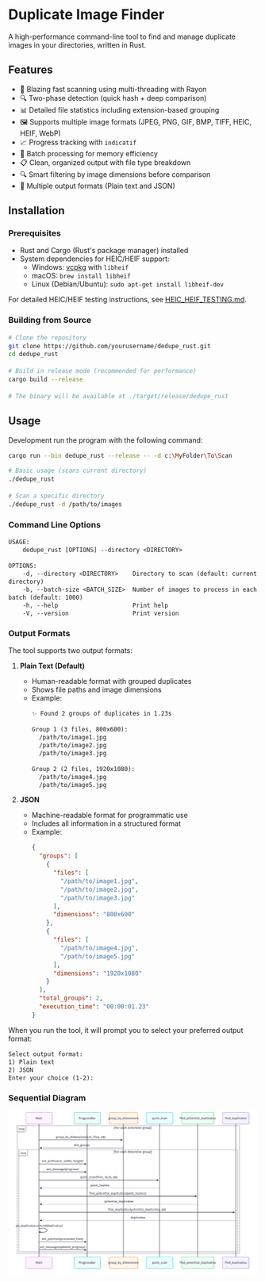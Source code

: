 # Duplicate Image Finder

A high-performance command-line tool to find and manage duplicate images in your directories, written in Rust.

## Features

- 🚀 Blazing fast scanning using multi-threading with Rayon
- 🔍 Two-phase detection (quick hash + deep comparison)
- 📊 Detailed file statistics including extension-based grouping
- 🖼️ Supports multiple image formats (JPEG, PNG, GIF, BMP, TIFF, HEIC, HEIF, WebP)
- 📈 Progress tracking with `indicatif`
- 🔢 Batch processing for memory efficiency
- 📋 Clean, organized output with file type breakdown
- 🔍 Smart filtering by image dimensions before comparison
- 📝 Multiple output formats (Plain text and JSON)

## Installation

### Prerequisites
- Rust and Cargo (Rust's package manager) installed
- System dependencies for HEIC/HEIF support:
  - Windows: [vcpkg](https://vcpkg.io/) with `libheif`
  - macOS: `brew install libheif`
  - Linux (Debian/Ubuntu): `sudo apt-get install libheif-dev`

For detailed HEIC/HEIF testing instructions, see [HEIC_HEIF_TESTING.md](HEIC_HEIF_TESTING.md).

### Building from Source

```bash
# Clone the repository
git clone https://github.com/yourusername/dedupe_rust.git
cd dedupe_rust

# Build in release mode (recommended for performance)
cargo build --release

# The binary will be available at ./target/release/dedupe_rust
```

## Usage

Development run the program with the following command:

```bash
cargo run --bin dedupe_rust --release -- -d c:\MyFolder\To\Scan
```

```bash
# Basic usage (scans current directory)
./dedupe_rust

# Scan a specific directory
./dedupe_rust -d /path/to/images
```


### Command Line Options

```
USAGE:
    dedupe_rust [OPTIONS] --directory <DIRECTORY>

OPTIONS:
    -d, --directory <DIRECTORY>    Directory to scan (default: current directory)
    -b, --batch-size <BATCH_SIZE>  Number of images to process in each batch (default: 1000)
    -h, --help                     Print help
    -V, --version                  Print version
```

### Output Formats

The tool supports two output formats:

1. **Plain Text (Default)**
   - Human-readable format with grouped duplicates
   - Shows file paths and image dimensions
   - Example:
     ```
     ✨ Found 2 groups of duplicates in 1.23s
     
     Group 1 (3 files, 800x600):
       /path/to/image1.jpg
       /path/to/image2.jpg
       /path/to/image3.jpg
     
     Group 2 (2 files, 1920x1080):
       /path/to/image4.jpg
       /path/to/image5.jpg
     ```

2. **JSON**
   - Machine-readable format for programmatic use
   - Includes all information in a structured format
   - Example:
     ```json
     {
       "groups": [
         {
           "files": [
             "/path/to/image1.jpg",
             "/path/to/image2.jpg",
             "/path/to/image3.jpg"
           ],
           "dimensions": "800x600"
         },
         {
           "files": [
             "/path/to/image4.jpg",
             "/path/to/image5.jpg"
           ],
           "dimensions": "1920x1080"
         }
       ],
       "total_groups": 2,
       "execution_time": "00:00:01.23"
     }
     ```

When you run the tool, it will prompt you to select your preferred output format:
```
Select output format:
1) Plain text
2) JSON
Enter your choice (1-2): 
```


### Sequential Diagram

![Sequential Diagram](docs/sequence_diagram.png)
